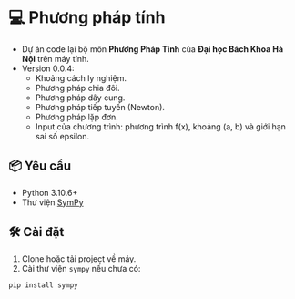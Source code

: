# 💻 Phương pháp tính

 - Dự án code lại bộ môn **Phương Pháp Tính** của **Đại học Bách Khoa Hà Nội** trên máy tính.
 - Version 0.0.4:
    - Khoảng cách ly nghiệm.
    - Phương pháp chia đôi.
    - Phương pháp dây cung.
    - Phương pháp tiếp tuyến (Newton).
    - Phương pháp lặp đơn.
    - Input của chương trình: phương trình f(x), khoảng (a, b) và giới hạn sai số epsilon.

## 📦 Yêu cầu

- Python 3.10.6+
- Thư viện [SymPy](https://www.sympy.org/en/index.html)

## 🛠 Cài đặt

1. Clone hoặc tải project về máy.
2. Cài thư viện `sympy` nếu chưa có:

```bash
pip install sympy

